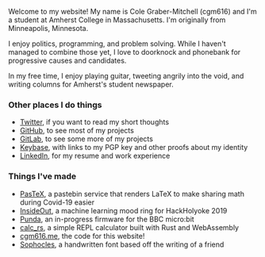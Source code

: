 ---
---

Welcome to my website! My name is Cole Graber-Mitchell (cgm616) and I'm a
student at Amherst College in Massachusetts. I'm originally from Minneapolis,
Minnesota.

I enjoy politics, programming, and problem solving. While I haven't managed
to combine those yet, I love to doorknock and phonebank for progressive causes
and candidates.

In my free time, I enjoy playing guitar, tweeting angrily into the void, and
writing columns for Amherst's student newspaper. 

### Other places I do things
- [Twitter](https://twitter.com/cgm616), if you want to read my short thoughts
- [GitHub](https://github.com/cgm616), to see most of my projects
- [GitLab](https://gitlab.com/cgm616), to see some more of my projects
- [Keybase](https://keybase.io/cgm616/), with links to my PGP key and other proofs about my identity
- [LinkedIn](https://www.linkedin.com/in/cgm616), for my resume and work experience

### Things I've made
- [PasTeX](https://pastex.cgm616.me), a pastebin service that renders LaTeX to make sharing math during Covid-19 easier
- [InsideOut](https://github.com/cgm616/insideout), a machine learning mood ring for HackHolyoke 2019
- [Punda](https://github.com/cgm616/punda), an in-progress firmware for the BBC micro:bit
- [calc_rs](http://calc.cgm616.me/), a simple REPL calculator built with Rust and WebAssembly
- [cgm616.me](https://gitlab.com/cgm616/cgm616.me), the code for this website!
- [Sophocles](https://cgm616.me/downloads/sophocles.zip), a handwritten font based off the writing of a friend
